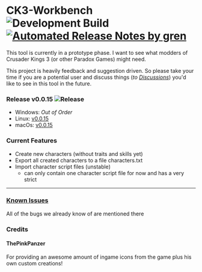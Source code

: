 # CK3-Workbench ![Development Build](https://github.com/xetra11/CK3-Workbench/workflows/Development%20Build/badge.svg) [![Automated Release Notes by gren](https://img.shields.io/badge/%F0%9F%A4%96-release%20notes-00B2EE.svg)](https://github-tools.github.io/github-release-notes/)
This tool is currently in a prototype phase.
I want to see what modders of Crusader Kings 3 (or other Paradox Games) might need.

This project is heavily feedback and suggestion driven. So please take your time if you are 
a potential user and discuss things
(*to* [*Discussions*](https://github.com/xetra11/CK3-Workbench/discussions))
you'd like to see in this tool in the future.

### Release v0.0.15 ![Release](https://github.com/xetra11/CK3-Workbench/workflows/Release/badge.svg?branch=0.0.15)
* Windows: *Out of Order*
* Linux: [v0.0.15](https://github.com/xetra11/CK3-Workbench/releases/download/0.0.15/ck3-workbench_0.0.15-1_amd64.deb)
* macOs: [v0.0.15](https://github.com/xetra11/CK3-Workbench/releases/download/0.0.15/ck3-workbench-0.0.15.dmg)

### Current Features
* Create new characters (without traits and skills yet)
* Export all created characters to a file characters.txt
* Import character script files (unstable)
  * can only contain one character script file for now and has a very strict


---
### [**Known Issues**](https://github.com/xetra11/CK3-Workbench/discussions/categories/known-issues)
All of the bugs we already know of are mentioned there

### Credits

#### ThePinkPanzer
For providing an awesome amount of ingame icons from the game plus his own custom creations! 
